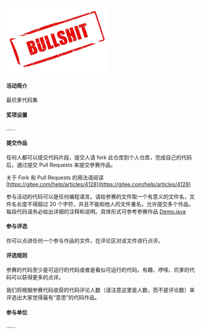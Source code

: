 ![bullshit](resource/bullshit.png)

#### 活动简介

最坑爹代码集


#### 奖项设置

......


#### 提交作品

任何人都可以提交代码片段，提交人请 fork 此仓库到个人仓库，完成自己的代码后，通过提交 Pull Requests 来提交参赛作品。 

关于 Fork 和 Pull Requests 的用法请阅读 [https://gitee.com/help/articles/4128](https://gitee.com/help/articles/4128)

参与活动的代码可以是任何编程语言。请给参赛的文件取一个有意义的文件名，文件名长度不得超过 20 个字符，并且不能和他人的文件重名，允许提交多个作品。每段代码请务必给出详细的注释和说明。具体形式可参考参赛作品 [Demo.java](Demo.java)


#### 参与评选

你可以点进任何一个参与作品的文件，在评论区对该文件进行点评。
 

#### 评选规则

参赛的代码至少是可运行的代码或者是看似可运行的代码。有趣、啰嗦、坑爹的代码可以获得更多的点评。

我们将根据参赛代码收获的代码评论人数（请注意这里是人数，而不是评论数）来评选出大家觉得最有“意思”的代码作品。

#### 参与单位

......
